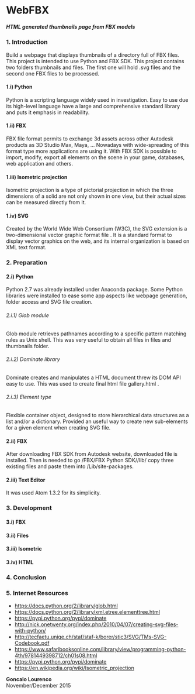 # WebFBX
##### HTML generated thumbnails page from FBX models

### 1. Introduction
Build a webpage that displays thumbnails of a directory full of FBX files.
This project is intended to use Python and FBX SDK.
This project contains two folders thumbnails and files. The first one will hold .svg files and the second one FBX files to be processed.
#### 1.i) Python
Python is a scripting language widely used in investigation.
Easy to use due its high-level language have a large and comprehensive standard library and puts it emphasis in readability.
#### 1.ii) FBX
FBX file format permits to exchange 3d assets across other Autodesk products as 3D Studio Max, Maya, ...
Nowadays with wide-spreading of this format type more applications are using it.
With FBX SDK is possible to import, modify, export all elements on the scene in your game, databases, web application and others.
#### 1.iii) Isometric projection
Isometric projection is a type of pictorial projection in which the three dimensions of a solid are not only shown in one view, but their actual sizes can be measured directly from it.
#### 1.iv) SVG
Created by the World Wide Web Consortium (W3C), the SVG extension is a two-dimensional vector graphic format file . It is a standard format to display vector graphics on the web, and its internal organization is based on XML text format.

### 2. Preparation
#### 2.i) Python
Python 2.7 was already installed under Anaconda package.
Some Python libraries were installed to ease some app aspects like webpage generation, folder access and SVG file creation.
###### 2.i.1) Glob module
Glob module retrieves pathnames according to a specific pattern matching rules as Unix shell.
This was very useful to obtain all files in files and thumbnails folder.
###### 2.i.2) Dominate library
Dominate creates and manipulates a HTML document threw its DOM API easy to use.
This was used to create final html file gallery.html .
###### 2.i.3) Element type
Flexible container object, designed to store hierarchical data structures as a list and/or a dictionary.
Provided an useful way to create new sub-elements for a given element when creating SVG file.
#### 2.ii) FBX
After downloading FBX SDK from Autodesk website, downloaded file is installed.
Then is needed to go <your programs folder>/FBX/FBX Python SDK/<your version>/lib/<your Python version> copy three existing files and paste them into <your Python folder>/Lib/site-packages.
#### 2.iii) Text Editor
It was used Atom 1.3.2 for its simplicity.

### 3. Development
#### 3.i) FBX

#### 3.ii) Files

#### 3.iii) Isometric

#### 3.iv) HTML

### 4. Conclusion

### 5. Internet Resources
- https://docs.python.org/2/library/glob.html
- https://docs.python.org/2/library/xml.etree.elementtree.html
- https://pypi.python.org/pypi/dominate
- http://nick.onetwenty.org/index.php/2010/04/07/creating-svg-files-with-python/
- http://tecfaetu.unige.ch/staf/staf-k/borer/stic3/SVG/TMs-SVG-Codebook.pdf
- https://www.safaribooksonline.com/library/view/programming-python-4th/9781449398712/ch01s08.html
- https://pypi.python.org/pypi/dominate
- https://en.wikipedia.org/wiki/Isometric_projection

**Goncalo Lourenco**  
November/December 2015
